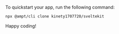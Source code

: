 To quickstart your app, run the following command: 

```bash
npx @ampt/cli clone kinety1707720/sveltekit
```

Happy coding!